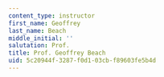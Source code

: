 ```yaml
---
content_type: instructor
first_name: Geoffrey
last_name: Beach
middle_initial: ''
salutation: Prof.
title: Prof. Geoffrey Beach
uid: 5c20944f-3287-f0d1-03cb-f89603fe5b4d
---
```

